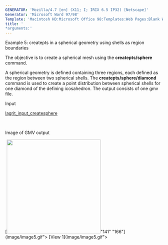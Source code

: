 ```yaml
---
GENERATOR: 'Mozilla/4.7 [en] (X11; I; IRIX 6.5 IP32) [Netscape]'
Generator: 'Microsoft Word 97/98'
Template: 'Macintosh HD:Microsoft Office 98:Templates:Web Pages:Blank Web Page'
title: '
*arguments:'
---
```


 Example 5: createpts in a spherical geometry using shells as region
 boundaries

  The objective is to create a spherical mesh using the
  **createpts/sphere** command.
 
  A spherical geometry is defined containing three regions, each
  defined as the region between two spherical shells. The
  **createpts/sphere/diamond** command is used to create a point
  distribution between spherical shells for one diamond of the
  defining icosahedron. The output consists of one gmv file.

 Input

  [lagrit\_input\_createsphere](../lagrit_input_createsphere)

   

 Image of GMV output

  [<img height="300" width="300" src="https://lanl.github.io/LaGriT/docsassets/images/image5tn.gif">"141"
  "166"](image/image5.gif"> [View 1](image/image5.gif">
